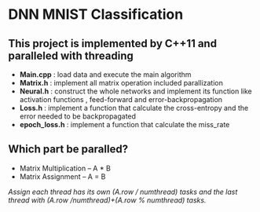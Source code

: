 # DNN MNIST Classification 
## This project is implemented by C++11 and paralleled with threading
* **Main.cpp** : load data and execute the main algorithm
* **Matrix.h** : implement all matrix operation included parallization
* **Neural.h** : construct the whole networks and implement its function like activation functions , feed-forward and error-backpropagation
* **Loss.h** : implement a function that calculate the cross-entropy and the error needed to be backpropagated
* **epoch_loss.h** : implement a function that calculate the miss_rate

## Which part be paralled?

* Matrix Multiplication – A * B
* Matrix Assignment – A = B

*Assign each thread has its own (A.row / numthread) tasks and the last thread with (A.row /numthread)+(A.row % numthread) tasks.*
